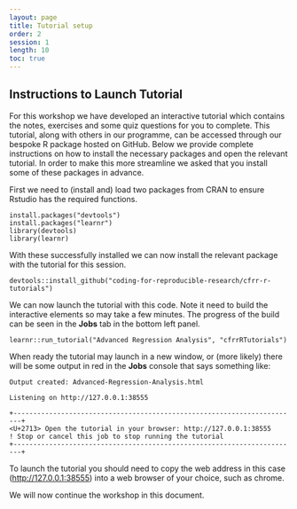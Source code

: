```yaml
---
layout: page
title: Tutorial setup
order: 2
session: 1
length: 10
toc: true
---
```


## Instructions to Launch Tutorial

For this workshop we have developed an interactive tutorial which contains the notes, exercises and some quiz questions for you to complete. This tutorial, along with others in our programme, can be accessed through our bespoke R package hosted on GitHub.  Below we provide complete instructions on how to install the necessary packages and open the relevant tutorial. In order to make this more streamline we asked that you install some of these packages in advance.

First we need to (install and) load two packages from CRAN to ensure Rstudio has the required functions. 

```
install.packages("devtools") 
install.packages("learnr") 
library(devtools)
library(learnr)

```

With these successfully installed we can now install the relevant package with the tutorial for this session.

```
devtools::install_github("coding-for-reproducible-research/cfrr-r-tutorials")
```

We can now launch the tutorial with this code. Note it need to build the interactive elements so may take a few minutes. The progress of the build can be seen in the **Jobs** tab in the bottom left panel. 

```
learnr::run_tutorial("Advanced Regression Analysis", "cfrrRTutorials")
```

When ready the tutorial may launch in a new window, or (more likely) there will be some output in red in the **Jobs** console that says something like:  

```
Output created: Advanced-Regression-Analysis.html

Listening on http://127.0.0.1:38555

+------------------------------------------------------------------------+
<U+2713> Open the tutorial in your browser: http://127.0.0.1:38555
! Stop or cancel this job to stop running the tutorial
+------------------------------------------------------------------------+
```

To launch the tutorial you should need to copy the web address in this case (http://127.0.0.1:38555) into a web browser of your choice, such as chrome. 

We will now continue the workshop in this document. 
